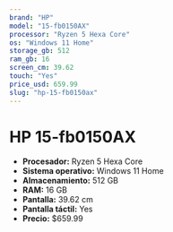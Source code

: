 ```yaml
---
brand: "HP"
model: "15-fb0150AX"
processor: "Ryzen 5 Hexa Core"
os: "Windows 11 Home"
storage_gb: 512
ram_gb: 16
screen_cm: 39.62
touch: "Yes"
price_usd: 659.99
slug: "hp-15-fb0150ax"
---
```


# HP 15-fb0150AX

- **Procesador:** Ryzen 5 Hexa Core
- **Sistema operativo:** Windows 11 Home
- **Almacenamiento:** 512 GB
- **RAM:** 16 GB
- **Pantalla:** 39.62 cm
- **Pantalla táctil:** Yes
- **Precio:** $659.99
